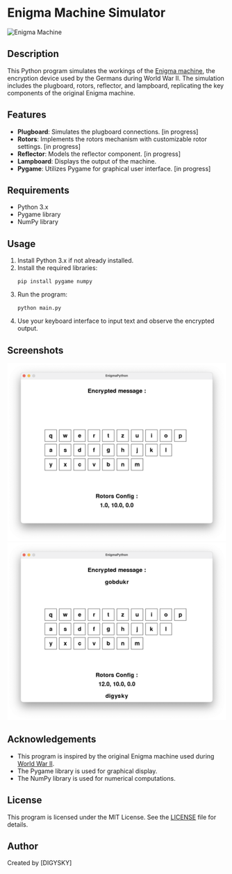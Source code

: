 # Enigma Machine Simulator

![Enigma Machine](https://media.ouest-france.fr/v1/pictures/MjAyMTA2Y2FiZWJmY2UzYmQwYTk5YWMwMDk1NDk5ZmQ4MWE0MGI?width=1260&height=708&focuspoint=50%2C50&cropresize=1&client_id=bpeditorial&sign=d7ab2964dc59fc956612670c81ce0545ae38ab5f47119dc6a77209d42407ed54)

## Description
This Python program simulates the workings of the [Enigma machine](https://en.wikipedia.org/wiki/Enigma_machine), the encryption device used by the Germans during World War II. The simulation includes the plugboard, rotors, reflector, and lampboard, replicating the key components of the original Enigma machine.

## Features
- **Plugboard**: Simulates the plugboard connections. [in progress]
- **Rotors**: Implements the rotors mechanism with customizable rotor settings. [in progress]
- **Reflector**: Models the reflector component. [in progress]
- **Lampboard**: Displays the output of the machine.
- **Pygame**: Utilizes Pygame for graphical user interface. [in progress]

## Requirements
- Python 3.x
- Pygame library
- NumPy library

## Usage
1. Install Python 3.x if not already installed.
2. Install the required libraries:
   ```
   pip install pygame numpy
   ```
3. Run the program:
   ```
   python main.py
   ```
4. Use your keyboard interface to input text and observe the encrypted output.

## Screenshots
![Screenshot 1](screen1.png)
![Screenshot 2](screen2.png)

## Acknowledgements
- This program is inspired by the original Enigma machine used during [World War II](https://en.wikipedia.org/wiki/World_War_II).
- The Pygame library is used for graphical display.
- The NumPy library is used for numerical computations.

## License
This program is licensed under the MIT License. See the [LICENSE](LICENSE) file for details.

## Author
Created by [DIGYSKY]
